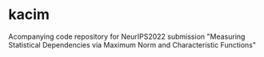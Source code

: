# kacim
Acompanying code repository for NeurIPS2022 submission "Measuring Statistical Dependencies via Maximum Norm and Characteristic Functions"
